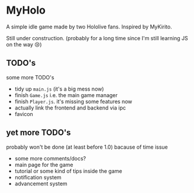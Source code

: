 # MyHolo

A simple idle game made by two Hololive fans. Inspired by MyKirito.

Still under construction. (probably for a long time since I'm still learning JS on the way :cry:)

## TODO's

some more TODO's

- tidy up `main.js` (it's a big mess now)
- finish `Game.js` i.e. the main game manager
- finish `Player.js`. it's missing some features now
- actually link the frontend and backend via ipc
- favicon

## yet more TODO's

probably won't be done (at least before 1.0) bacause of time issue

- some more comments/docs?
- main page for the game
- tutorial or some kind of tips inside the game
- notification system
- advancement system
